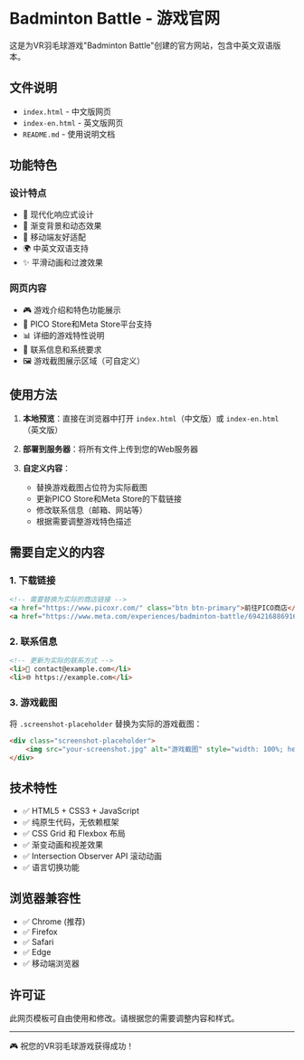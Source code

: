 # Badminton Battle - 游戏官网

这是为VR羽毛球游戏"Badminton Battle"创建的官方网站，包含中英文双语版本。

## 文件说明

- `index.html` - 中文版网页
- `index-en.html` - 英文版网页
- `README.md` - 使用说明文档

## 功能特色

### 设计特点
- 🎨 现代化响应式设计
- 🌈 渐变背景和动态效果
- 📱 移动端友好适配
- 🌍 中英文双语支持
- ✨ 平滑动画和过渡效果

### 网页内容
- 🎮 游戏介绍和特色功能展示
- 🏪 PICO Store和Meta Store平台支持
- 📊 详细的游戏特性说明
- 📱 联系信息和系统要求
- 🖼️ 游戏截图展示区域（可自定义）

## 使用方法

1. **本地预览**：直接在浏览器中打开 `index.html`（中文版）或 `index-en.html`（英文版）

2. **部署到服务器**：将所有文件上传到您的Web服务器

3. **自定义内容**：
   - 替换游戏截图占位符为实际截图
   - 更新PICO Store和Meta Store的下载链接
   - 修改联系信息（邮箱、网站等）
   - 根据需要调整游戏特色描述

## 需要自定义的内容

### 1. 下载链接
```html
<!-- 需要替换为实际的商店链接 -->
<a href="https://www.picoxr.com/" class="btn btn-primary">前往PICO商店</a>
<a href="https://www.meta.com/experiences/badminton-battle/6942168869161691/" class="btn btn-primary">前往Meta商店</a>
```

### 2. 联系信息
```html
<!-- 更新为实际的联系方式 -->
<li>📧 contact@example.com</li>
<li>🌐 https://example.com</li>
```

### 3. 游戏截图
将 `.screenshot-placeholder` 替换为实际的游戏截图：
```html
<div class="screenshot-placeholder">
    <img src="your-screenshot.jpg" alt="游戏截图" style="width: 100%; height: 100%; object-fit: cover; border-radius: 15px;">
</div>
```

## 技术特性

- ✅ HTML5 + CSS3 + JavaScript
- ✅ 纯原生代码，无依赖框架
- ✅ CSS Grid 和 Flexbox 布局
- ✅ 渐变动画和视差效果
- ✅ Intersection Observer API 滚动动画
- ✅ 语言切换功能

## 浏览器兼容性

- ✅ Chrome (推荐)
- ✅ Firefox
- ✅ Safari
- ✅ Edge
- ✅ 移动端浏览器

## 许可证

此网页模板可自由使用和修改。请根据您的需要调整内容和样式。

---

🎮 祝您的VR羽毛球游戏获得成功！ 